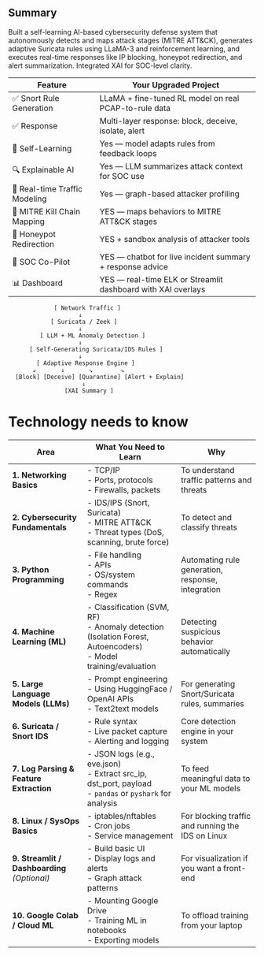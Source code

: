 ## Summary 
Built a self-learning AI-based cybersecurity defense system that autonomously detects and maps attack stages (MITRE ATT&CK), generates adaptive Suricata rules using LLaMA-3 and reinforcement learning, and executes real-time responses like IP blocking, honeypot redirection, and alert summarization. Integrated XAI for SOC-level clarity.

| Feature                       | Your Upgraded Project                                        |
| ----------------------------- | ------------------------------------------------------------ |
| ✅ Snort Rule Generation       | LLaMA + fine-tuned RL model on real PCAP-to-rule data        |
| ✅ Response                    | Multi-layer response: block, deceive, isolate, alert         |
| 🚀 Self-Learning              | Yes — model adapts rules from feedback loops                 |
| 🔍 Explainable AI             | Yes — LLM summarizes attack context for SOC use              |
| 🔄 Real-time Traffic Modeling | Yes — graph-based attacker profiling                         |
| 🎯 MITRE Kill Chain Mapping   | YES — maps behaviors to MITRE ATT\&CK stages                 |
| 🎣 Honeypot Redirection       | YES + sandbox analysis of attacker tools                     |
| 💬 SOC Co-Pilot               | YES — chatbot for live incident summary + response advice    |
| 📊 Dashboard                  | YES — real-time ELK or Streamlit dashboard with XAI overlays |


```
             [ Network Traffic ]
                    ↓
            [ Suricata / Zeek ]
                    ↓
         [ LLM + ML Anomaly Detection ]
                    ↓
      [ Self-Generating Suricata/IDS Rules ]
                    ↓
        [ Adaptive Response Engine ]
       ↙       ↓       ↘        ↘
  [Block] [Deceive] [Quarantine] [Alert + Explain]
                     ↓
                [XAI Summary ]

```

# Technology needs to know

| Area                                         | What You Need to Learn                                                                                            | Why                                               |
| -------------------------------------------- | ----------------------------------------------------------------------------------------------------------------- | ------------------------------------------------- |
| **1. Networking Basics**                     | - TCP/IP<br>- Ports, protocols<br>- Firewalls, packets                                                            | To understand traffic patterns and threats        |
| **2. Cybersecurity Fundamentals**            | - IDS/IPS (Snort, Suricata)<br>- MITRE ATT\&CK<br>- Threat types (DoS, scanning, brute force)                     | To detect and classify threats                    |
| **3. Python Programming**                    | - File handling<br>- APIs<br>- OS/system commands<br>- Regex                                                      | Automating rule generation, response, integration |
| **4. Machine Learning (ML)**                 | - Classification (SVM, RF)<br>- Anomaly detection (Isolation Forest, Autoencoders)<br>- Model training/evaluation | Detecting suspicious behavior automatically       |
| **5. Large Language Models (LLMs)**          | - Prompt engineering<br>- Using HuggingFace / OpenAI APIs<br>- Text2text models                                   | For generating Snort/Suricata rules, summaries    |
| **6. Suricata / Snort IDS**                  | - Rule syntax<br>- Live packet capture<br>- Alerting and logging                                                  | Core detection engine in your system              |
| **7. Log Parsing & Feature Extraction**      | - JSON logs (e.g., eve.json)<br>- Extract src\_ip, dst\_port, payload<br>- `pandas` or `pyshark` for analysis     | To feed meaningful data to your ML models         |
| **8. Linux / SysOps Basics**                 | - iptables/nftables<br>- Cron jobs<br>- Service management                                                        | For blocking traffic and running the IDS on Linux |
| **9. Streamlit / Dashboarding** *(Optional)* | - Build basic UI<br>- Display logs and alerts<br>- Graph attack patterns                                          | For visualization if you want a front-end         |
| **10. Google Colab / Cloud ML**              | - Mounting Google Drive<br>- Training ML in notebooks<br>- Exporting models                                       | To offload training from your laptop              |

